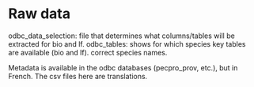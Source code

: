 # Raw data

odbc_data_selection: file that determines what columns/tables will be extracted for bio and lf.
odbc_tables: shows for which species key tables are available (bio and lf). correct species names.

Metadata is available in the odbc databases (pecpro_prov, etc.), but in French. The csv files here are translations.


